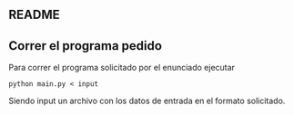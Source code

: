 ## README

## Correr el programa pedido

Para correr el programa solicitado por el enunciado ejecutar

```
python main.py < input
```

Siendo input un archivo con los datos de entrada en el formato solicitado.



